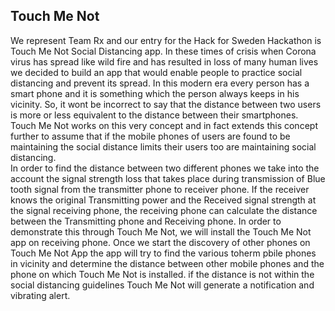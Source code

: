 ## Touch Me Not
We represent Team Rx and our entry for the Hack for Sweden Hackathon is Touch Me Not Social Distancing app. In these times of crisis when Corona virus has spread like wild fire and has resulted in loss of  many human lives we decided to build an app that would enable people to practice social distancing and prevent its spread. In this modern era every person has a smart phone and it is something which the person always keeps in his vicinity. So, it wont be incorrect to say that the distance between two users is more or less equivalent to the distance between their smartphones.  Touch Me Not works on this very concept and in fact extends this concept further to assume that if the mobile phones of users are found to be maintaining the social distance limits their users too are maintaining social distancing.  
In order to find the distance between two different phones we take into the account the signal strength loss that takes place during transmission of Blue tooth signal from the transmitter phone to receiver phone. If the receiver knows the original Transmitting power and the Received signal strength at the signal receiving phone, the receiving phone can calculate the distance between the Transmitting phone and Receiving phone.
In order to demonstrate this through Touch Me Not, we will install the Touch Me Not app on receiving phone. Once we start the discovery of other phones on Touch Me Not App the app will try to find the various toherm pbile phones in vicinity and determine the distance between other mobile phones and the phone on which Touch Me Not is installed. if the distance is not within the social distancing guidelines Touch Me Not will  generate a notification and vibrating alert. 

